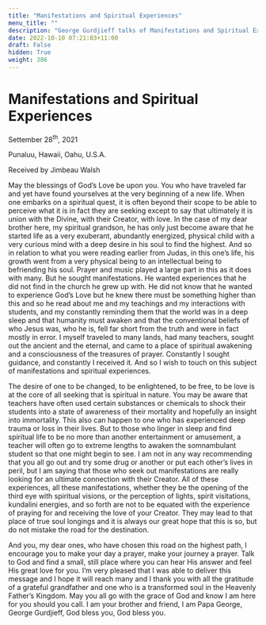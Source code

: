 ```yaml
---
title: "Manifestations and Spiritual Experiences"
menu_title: ""
description: "George Gurdjieff talks of Manifestations and Spiritual Experiences"
date: 2022-10-10 07:21:03+11:00
draft: False
hidden: True
weight: 386
---
```

# Manifestations and Spiritual Experiences 

Settember 28<sup>th</sup>, 2021

Punaluu, Hawaii, Oahu, U.S.A.

Received by Jimbeau Walsh   


May the blessings of God’s Love be upon you. You who have traveled far and yet have found yourselves at the very beginning of a new life. When one embarks on a spiritual quest, it is often beyond their scope to be able to perceive what it is in fact they are seeking except to say that ultimately it is union with the Divine, with their Creator, with love. In the case of my dear brother here, my spiritual grandson, he has only just become aware that he started life as a very exuberant, abundantly energized, physical child with a very curious mind with a deep desire in his soul to find the highest. And so in relation to what you were reading earlier from Judas, in this one’s life, his growth went from a very physical being to an intellectual being to befriending his soul. Prayer and music played a large part in this as it does with many. But he sought manifestations. He wanted experiences that he did not find in the church he grew up with. He did not know that he wanted to experience God’s Love but he knew there must be something higher than this and so he read about me and my teachings and my interactions with students, and my constantly reminding them that the world was in a deep sleep and that humanity must awaken and that the conventional beliefs of who Jesus was, who he is, fell far short from the truth and were in fact mostly in error. I myself traveled to many lands, had many teachers, sought out the ancient and the eternal, and came to a place of spiritual awakening and a consciousness of the treasures of prayer. Constantly I sought guidance, and constantly I received it. And so I wish to touch on this subject of manifestations and spiritual experiences. 

The desire of one to be changed, to be enlightened, to be free, to be love is at the core of all seeking that is spiritual in nature. You may be aware that teachers have often used certain substances or chemicals to shock their students into a state of awareness of their mortality and hopefully an insight into immortality. This also can happen to one who has experienced deep trauma or loss in their lives. But to those who linger in sleep and find spiritual life to be no more than another entertainment or amusement, a teacher will often go to extreme lengths to awaken the somnambulant student so that one might begin to see.  I am not in any way recommending that you all go out and try some drug or another or put each other’s lives in peril, but I am saying that those who seek out manifestations are really looking for an ultimate connection with their Creator. All of these experiences, all these manifestations, whether they be the opening of the third eye with spiritual visions, or the perception of lights, spirit visitations, kundalini energies, and so forth are not to be equated with the experience of praying for and receiving the love of your Creator. They may lead to that place of true soul longings and it is always our great hope that this is so, but do not mistake the road for the destination.
     
And you, my dear ones, who have chosen this road on the highest path, I encourage you to make your day a prayer, make your journey a prayer. Talk to God and find a small, still place where you can hear His answer and feel His great love for you. I’m very pleased that I was able to deliver this message and I hope it will reach many and I thank you with all the gratitude of a grateful grandfather and one who is a transformed soul in the Heavenly Father’s Kingdom. May you all go with the grace of God and know I am here for you should you call. I am your brother and friend, I am Papa George, George Gurdjieff, God bless you, God bless you.
